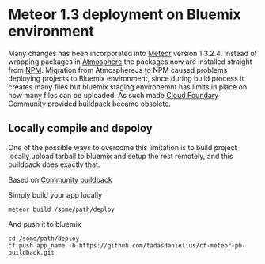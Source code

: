 # Meteor 1.3 deployment on Bluemix environment

Many changes has been incorporated into [Meteor](http://www.meteor.com) version 1.3.2.4. 
Instead of wrapping packages in [Atmosphere](https://atmospherejs.com/) the packages now
are installed straight from [NPM](https://www.npmjs.com/). Migration from 
AtmosphereJs to NPM caused problems deploying projects to Bluemix environment,
since during build process it creates many files but bluemix staging environemnt
has limits in place on how many files can be uploaded. As such made
[Cloud Foundary Community](https://www.cloudfoundry.org/) provided 
[buildpack](https://github.com/cloudfoundry-community/cf-meteor-buildpack) became obsolete.

## Locally compile and depoloy

One of the possible ways to overcome this limitation is to build project locally upload 
tarball to bluemix and setup the rest remotely, and this buildpack does exactly that.

Based on [Community buildback](https://github.com/cloudfoundry-community/cf-meteor-buildpack)

Simply build your app locally
```
meteor build /some/path/deploy
```
And push it to bluemix
```
cd /some/path/deploy
cf push app_name -b https://github.com/tadasdanielius/cf-meteor-pb-buildback.git
```

